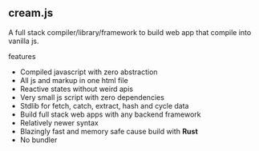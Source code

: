 ## cream.js
A full stack compiler/library/framework to build web app that compile into vanilla js.

features
- Compiled javascript with zero abstraction
- All js and markup in one html file
- Reactive states without weird apis
- Very small js script with zero dependencies
- Stdlib for fetch, catch, extract, hash and cycle data
- Build full stack web apps with any backend framework
- Relatively newer syntax
- Blazingly fast and memory safe cause build with **Rust**
- No bundler